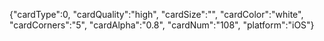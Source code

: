 {"cardType":0,
"cardQuality":"high",
"cardSize":"",
"cardColor":"white",
"cardCorners":"5",
"cardAlpha":"0.8",
"cardNum":"108",
"platform":"iOS"}
